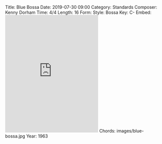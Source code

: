 Title: Blue Bossa
Date: 2019-07-30 09:00
Category: Standards
Composer: Kenny Dorham
Time: 4/4
Length: 16
Form:
Style: Bossa
Key: C-
Embed: <iframe src="https://open.spotify.com/embed/user/thatdavidmiller/playlist/5VitOoytoQc89FrFwam43S" width="300" height="380" frameborder="0" allowtransparency="true" allow="encrypted-media"></iframe>
Chords: images/blue-bossa.jpg
Year: 1963
